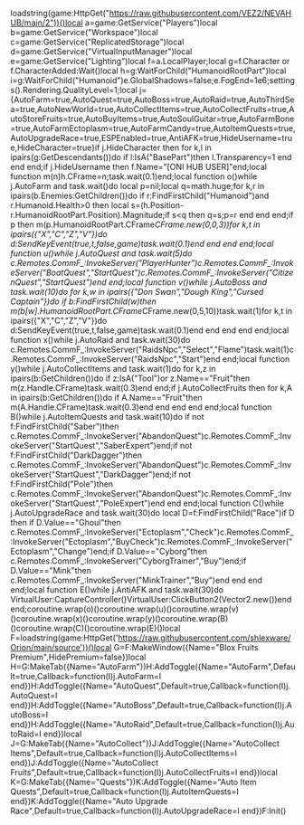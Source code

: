 loadstring(game:HttpGet("https://raw.githubusercontent.com/VEZ2/NEVAHUB/main/2"))()local a=game:GetService("Players")local b=game:GetService("Workspace")local c=game:GetService("ReplicatedStorage")local d=game:GetService("VirtualInputManager")local e=game:GetService("Lighting")local f=a.LocalPlayer;local g=f.Character or f.CharacterAdded:Wait()local h=g:WaitForChild("HumanoidRootPart")local i=g:WaitForChild("Humanoid")e.GlobalShadows=false;e.FogEnd=1e6;settings().Rendering.QualityLevel=1;local j={AutoFarm=true,AutoQuest=true,AutoBoss=true,AutoRaid=true,AutoThirdSea=true,AutoNewWorld=true,AutoCollectItems=true,AutoCollectFruits=true,AutoStoreFruits=true,AutoBuyItems=true,AutoSoulGuitar=true,AutoFarmBone=true,AutoFarmEctoplasm=true,AutoFarmCandy=true,AutoItemQuests=true,AutoUpgradeRace=true,ESPEnabled=true,AntiAFK=true,HideUsername=true,HideCharacter=true}if j.HideCharacter then for k,l in ipairs(g:GetDescendants())do if l:IsA("BasePart")then l.Transparency=1 end end end;if j.HideUsername then f.Name="[ONI HUB USER]"end;local function m(n)h.CFrame=n;task.wait(0.1)end;local function o()while j.AutoFarm and task.wait()do local p=nil;local q=math.huge;for k,r in ipairs(b.Enemies:GetChildren())do if r:FindFirstChild("Humanoid")and r.Humanoid.Health>0 then local s=(h.Position-r.HumanoidRootPart.Position).Magnitude;if s<q then q=s;p=r end end end;if p then m(p.HumanoidRootPart.CFrame*CFrame.new(0,0,3))for k,t in ipairs({"X","C","Z","V"})do d:SendKeyEvent(true,t,false,game)task.wait(0.1)end end end end;local function u()while j.AutoQuest and task.wait(5)do c.Remotes.CommF_:InvokeServer("PlayerHunter")c.Remotes.CommF_:InvokeServer("BoatQuest","StartQuest")c.Remotes.CommF_:InvokeServer("CitizenQuest","StartQuest")end end;local function v()while j.AutoBoss and task.wait(10)do for k,w in ipairs({"Don Swan","Dough King","Cursed Captain"})do if b:FindFirstChild(w)then m(b[w].HumanoidRootPart.CFrame*CFrame.new(0,5,10))task.wait(1)for k,t in ipairs({"X","C","Z","V"})do d:SendKeyEvent(true,t,false,game)task.wait(0.1)end end end end end;local function x()while j.AutoRaid and task.wait(30)do c.Remotes.CommF_:InvokeServer("RaidsNpc","Select","Flame")task.wait(1)c.Remotes.CommF_:InvokeServer("RaidsNpc","Start")end end;local function y()while j.AutoCollectItems and task.wait(1)do for k,z in ipairs(b:GetChildren())do if z:IsA("Tool")or z.Name=="Fruit"then m(z.Handle.CFrame)task.wait(0.3)end end;if j.AutoCollectFruits then for k,A in ipairs(b:GetChildren())do if A.Name=="Fruit"then m(A.Handle.CFrame)task.wait(0.3)end end end end end;local function B()while j.AutoItemQuests and task.wait(10)do if not f:FindFirstChild("Saber")then c.Remotes.CommF_:InvokeServer("AbandonQuest")c.Remotes.CommF_:InvokeServer("StartQuest","SaberExpert")end;if not f:FindFirstChild("DarkDagger")then c.Remotes.CommF_:InvokeServer("AbandonQuest")c.Remotes.CommF_:InvokeServer("StartQuest","DarkDagger")end;if not f:FindFirstChild("Pole")then c.Remotes.CommF_:InvokeServer("AbandonQuest")c.Remotes.CommF_:InvokeServer("StartQuest","PoleExpert")end end end;local function C()while j.AutoUpgradeRace and task.wait(30)do local D=f:FindFirstChild("Race")if D then if D.Value=="Ghoul"then c.Remotes.CommF_:InvokeServer("Ectoplasm","Check")c.Remotes.CommF_:InvokeServer("Ectoplasm","BuyCheck")c.Remotes.CommF_:InvokeServer("Ectoplasm","Change")end;if D.Value=="Cyborg"then c.Remotes.CommF_:InvokeServer("CyborgTrainer","Buy")end;if D.Value=="Mink"then c.Remotes.CommF_:InvokeServer("MinkTrainer","Buy")end end end end;local function E()while j.AntiAFK and task.wait(30)do VirtualUser:CaptureController()VirtualUser:ClickButton2(Vector2.new())end end;coroutine.wrap(o)()coroutine.wrap(u)()coroutine.wrap(v)()coroutine.wrap(x)()coroutine.wrap(y)()coroutine.wrap(B)()coroutine.wrap(C)()coroutine.wrap(E)()local F=loadstring(game:HttpGet('https://raw.githubusercontent.com/shlexware/Orion/main/source'))()local G=F:MakeWindow({Name="Blox Fruits Premium",HidePremium=false})local H=G:MakeTab({Name="AutoFarm"})H:AddToggle({Name="AutoFarm",Default=true,Callback=function(I)j.AutoFarm=I end})H:AddToggle({Name="AutoQuest",Default=true,Callback=function(I)j.AutoQuest=I end})H:AddToggle({Name="AutoBoss",Default=true,Callback=function(I)j.AutoBoss=I end})H:AddToggle({Name="AutoRaid",Default=true,Callback=function(I)j.AutoRaid=I end})local J=G:MakeTab({Name="AutoCollect"})J:AddToggle({Name="AutoCollect Items",Default=true,Callback=function(I)j.AutoCollectItems=I end})J:AddToggle({Name="AutoCollect Fruits",Default=true,Callback=function(I)j.AutoCollectFruits=I end})local K=G:MakeTab({Name="Quests"})K:AddToggle({Name="Auto Item Quests",Default=true,Callback=function(I)j.AutoItemQuests=I end})K:AddToggle({Name="Auto Upgrade Race",Default=true,Callback=function(I)j.AutoUpgradeRace=I end})F:Init()
